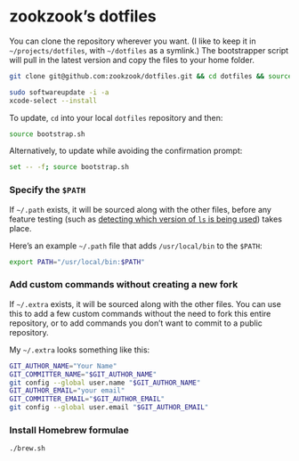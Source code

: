 # zookzook’s dotfiles

You can clone the repository wherever you want. (I like to keep it in `~/projects/dotfiles`, with `~/dotfiles` as a symlink.) 
The bootstrapper script will pull in the latest version and copy the files to your home folder.

```bash
git clone git@github.com:zookzook/dotfiles.git && cd dotfiles && source bootstrap.sh
```

```bash
sudo softwareupdate -i -a
xcode-select --install
```

To update, `cd` into your local `dotfiles` repository and then:

```bash
source bootstrap.sh
```

Alternatively, to update while avoiding the confirmation prompt:

```bash
set -- -f; source bootstrap.sh
```

### Specify the `$PATH`

If `~/.path` exists, it will be sourced along with the other files, before any feature testing (such as [detecting which version of `ls` is being used](https://github.com/mathiasbynens/dotfiles/blob/aff769fd75225d8f2e481185a71d5e05b76002dc/.aliases#L21-L26)) takes place.

Here’s an example `~/.path` file that adds `/usr/local/bin` to the `$PATH`:

```bash
export PATH="/usr/local/bin:$PATH"
```

### Add custom commands without creating a new fork

If `~/.extra` exists, it will be sourced along with the other files. You can use this to add a few custom commands without the need to fork this entire repository, or to add commands you don’t want to commit to a public repository.

My `~/.extra` looks something like this:

```bash
GIT_AUTHOR_NAME="Your Name"
GIT_COMMITTER_NAME="$GIT_AUTHOR_NAME"
git config --global user.name "$GIT_AUTHOR_NAME"
GIT_AUTHOR_EMAIL="your email"
GIT_COMMITTER_EMAIL="$GIT_AUTHOR_EMAIL"
git config --global user.email "$GIT_AUTHOR_EMAIL"
```

### Install Homebrew formulae

```bash
./brew.sh
```

